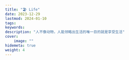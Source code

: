 ```yaml
---
title: "🏖️ Life"
date: 2023-12-29
lastmod: 2024-01-10
tags:
keywords:
description: "人不像动物，人能领略出生活的唯一目的就是享受生活"
cover:
    image: ""
hidemeta: true 
weight: 4
---
```

